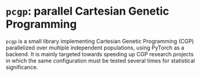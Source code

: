 
# `pcgp`: parallel Cartesian Genetic Programming
`pcgp` is a small library implementing Cartesian Genetic Programming (CGP)
parallelized over multiple independent populations, using PyTorch as a backend.
It is mainly targeted towards speeding up CGP research projects in which the
same configuration must be tested several times for statistical significance.
